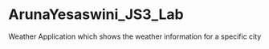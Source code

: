 # ArunaYesaswini_JS3_Lab
Weather Application which shows the weather information for a specific city
